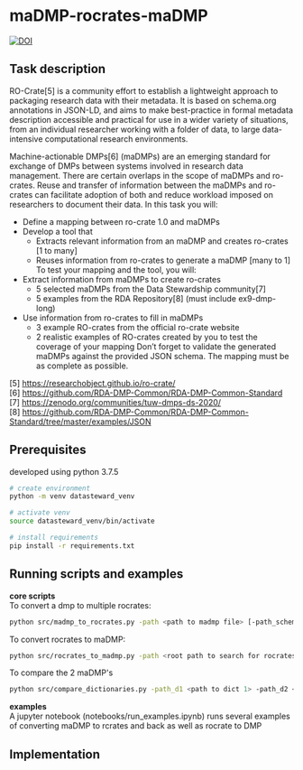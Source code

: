 # maDMP-rocrates-maDMP
[![DOI](https://zenodo.org/badge/275586451.svg)](https://zenodo.org/badge/latestdoi/275586451)


## Task description

RO-Crate[5]
is a community effort to establish a lightweight approach to packaging research data with
their metadata. It is based on schema.org annotations in JSON-LD, and aims to make best-practice in
formal metadata description accessible and practical for use in a wider variety of situations, from an
individual researcher working with a folder of data, to large data-intensive computational research
environments.

Machine-actionable DMPs[6]
(maDMPs) are an emerging standard for exchange of DMPs between
systems involved in research data management. There are certain overlaps in the scope of maDMPs
and ro-crates. Reuse and transfer of information between the maDMPs and ro-crates can facilitate
adoption of both and reduce workload imposed on researchers to document their data.
In this task you will:
- Define a mapping between ro-crate 1.0 and maDMPs
- Develop a tool that
  - Extracts relevant information from an maDMP and creates ro-crates [1 to many]
  - Reuses information from ro-crates to generate a maDMP [many to 1]
To test your mapping and the tool, you will:
- Extract information from maDMPs to create ro-crates
  - 5 selected maDMPs from the Data Stewardship community[7]
  - 5 examples from the RDA Repository[8]
(must include ex9-dmp-long)
- Use information from ro-crates to fill in maDMPs
  - 3 example RO-crates from the official ro-crate website
  - 2 realistic examples of RO-crates created by you to test the coverage of your mapping
Don’t forget to validate the generated maDMPs against the provided JSON schema. The mapping must
be as complete as possible.

[5] https://researchobject.github.io/ro-crate/  
[6] https://github.com/RDA-DMP-Common/RDA-DMP-Common-Standard  
[7] https://zenodo.org/communities/tuw-dmps-ds-2020/  
[8] https://github.com/RDA-DMP-Common/RDA-DMP-Common-Standard/tree/master/examples/JSON  

## Prerequisites
developed using python 3.7.5
```bash
# create environment
python -m venv datasteward_venv

# activate venv
source datasteward_venv/bin/activate

# install requirements
pip install -r requirements.txt
```

## Running scripts and examples
**core scripts**  
To convert a dmp to multiple rocrates:  
```bash
python src/madmp_to_rocrates.py -path <path to madmp file> [-path_schema <url to RDA-DMP-Common-Standard schema>]
```
To convert rocrates to maDMP:
```bash
python src/rocrates_to_madmp.py -path <root path to search for rocrates> [-path_schema <url to RDA-DMP-Common-Standard schema>] [-dmp_identifier <madmp unique identifier>]
```
To compare the 2 maDMP's
```bash
python src/compare_dictionaries.py -path_d1 <path to dict 1> -path_d2 <path to dict 2> [-path_report <path where comparison report is saved>]
```

**examples**  
A jupyter notebook (notebooks/run_examples.ipynb) runs several examples of converting maDMP to rcrates and back as well as rocrate to DMP

## Implementation

